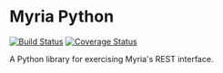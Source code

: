 Myria Python
============

[![Build Status](https://travis-ci.org/uwescience/myria-python.svg?branch=master)](https://travis-ci.org/uwescience/myria-python)
[![Coverage Status](https://img.shields.io/coveralls/uwescience/myria-python.svg)](https://coveralls.io/r/uwescience/myria-python?branch=master)


A Python library for exercising Myria's REST interface.
